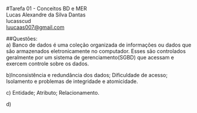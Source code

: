 #Tarefa 01 - Conceitos BD e MER <br />
Lucas Alexandre da Silva Dantas <br />
lucasscud <br />
luucaas007@gmail.com<br />

##Questões:<br />
a) Banco de dados é uma coleção organizada de informações ou dados que são armazenados eletronicamente no computador. Esses são controlados geralmente por um sistema de gerenciamento(SGBD) que acessam e exercem controle sobre os dados. <br />

b)Inconsistência e redundância dos dados; Dificuldade de acesso; Isolamento e problemas de integridade e atomicidade. <br />

c) Entidade; Atributo; Relacionamento.<br />

d)
